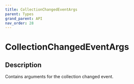 ```yaml
---
title: CollectionChangedEventArgs
parent: Types
grand_parent: API
nav_order: 28
---
```


# CollectionChangedEventArgs

## Description

Contains arguments for the collection changed event.
